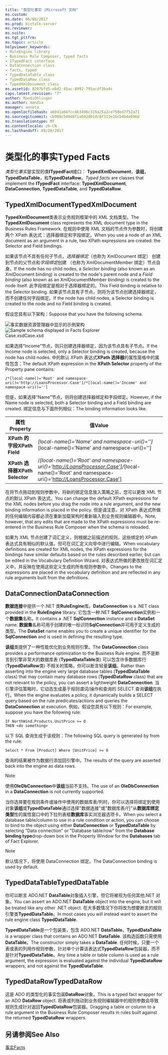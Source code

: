 ```yaml
---
title: "类型化事实 |Microsoft 文档"
ms.custom: 
ms.date: 06/08/2017
ms.prod: biztalk-server
ms.reviewer: 
ms.suite: 
ms.tgt_pltfrm: 
ms.topic: article
helpviewer_keywords:
- RuleEngine library
- Business Rule Composer, typed facts
- ITypedFact interface
- DataConnection class
- facts, typed
- TypedDataTable class
- TypedDataRow class
- TypedXmlDocument class
ms.assetid: 8207bfd5-ebd2-45ac-8992-795acdf3ba4c
caps.latest.revision: "7"
author: MandiOhlinger
ms.author: mandia
manager: anneta
ms.openlocfilehash: a6041a64fcc4b3496c319a25a2ce758ed7f52a71
ms.sourcegitcommit: cb908c540d8f1a692d01dc8f313e16cb4b4e696d
ms.translationtype: MT
ms.contentlocale: zh-CN
ms.lasthandoff: 09/20/2017
---
```

# <a name="typed-facts"></a><span data-ttu-id="64b0d-102">类型化的事实</span><span class="sxs-lookup"><span data-stu-id="64b0d-102">Typed Facts</span></span>
<span data-ttu-id="64b0d-103">*类型化事实*是实现的类**ITypedFact**接口： **TypedXmlDocument**，**该组**， **TypedDataTable**，和**TypedDataRow**。</span><span class="sxs-lookup"><span data-stu-id="64b0d-103">*Typed facts* are classes that implement the **ITypedFact** interface: **TypedXmlDocument**, **DataConnection**, **TypedDataTable**, and **TypedDataRow**.</span></span>  
  
## <a name="typedxmldocument"></a><span data-ttu-id="64b0d-104">TypedXmlDocument</span><span class="sxs-lookup"><span data-stu-id="64b0d-104">TypedXmlDocument</span></span>  
 <span data-ttu-id="64b0d-105">**TypedXmlDocument**类表示业务规则框架中的 XML 文档类型。</span><span class="sxs-lookup"><span data-stu-id="64b0d-105">The **TypedXmlDocument** class represents the XML document type in the Business Rules Framework.</span></span> <span data-ttu-id="64b0d-106">在规则中使用 XML 文档的节点作为参数时，将创建两个 XPath 表达式：选择器绑定和字段绑定。</span><span class="sxs-lookup"><span data-stu-id="64b0d-106">When you use a node of an XML document as an argument in a rule, two XPath expressions are created: the Selector and Field bindings.</span></span>  
  
 <span data-ttu-id="64b0d-107">如果该节点不具有任何子节点，*选择器绑定*（也称为 XmlDocument 绑定） 创建到节点的父节点和*字段绑定*创建 （也称为 XmlDocumentMember 绑定）节点自身。</span><span class="sxs-lookup"><span data-stu-id="64b0d-107">If the node has no child nodes, a *Selector binding* (also known as an XmlDocument binding) is created to the node's parent node and a *Field binding* (also known as an XmlDocumentMember binding) is created to the node itself.</span></span> <span data-ttu-id="64b0d-108">此字段绑定是相对于选择器绑定的。</span><span class="sxs-lookup"><span data-stu-id="64b0d-108">This Field binding is relative to the Selector binding.</span></span> <span data-ttu-id="64b0d-109">如果该节点具有子节点，则将为该节点创建选择器绑定，而不创建任何字段绑定。</span><span class="sxs-lookup"><span data-stu-id="64b0d-109">If the node has child nodes, a Selector binding is created to the node and no Field binding is created.</span></span>  
  
 <span data-ttu-id="64b0d-110">假设您具有以下架构：</span><span class="sxs-lookup"><span data-stu-id="64b0d-110">Suppose that you have the following schema.</span></span>  
  
 <span data-ttu-id="64b0d-111">![事实数据资源管理器中显示的示例架构](../core/media/xmldocumentbrowser.gif "xmldocumentbrowser")</span><span class="sxs-lookup"><span data-stu-id="64b0d-111">![Sample schema displayed in Facts Explorer](../core/media/xmldocumentbrowser.gif "xmldocumentbrowser")</span></span>  
<span data-ttu-id="64b0d-112">Case.xsd</span><span class="sxs-lookup"><span data-stu-id="64b0d-112">Case.xsd</span></span>  
  
 <span data-ttu-id="64b0d-113">如果选择“Income”节点，则只创建选择器绑定，因为该节点具有子节点。</span><span class="sxs-lookup"><span data-stu-id="64b0d-113">If the Income node is selected, only a Selector binding is created, because the node has child nodes.</span></span> <span data-ttu-id="64b0d-114">中的默认 XPath 表达式**XPath 选择器**的属性窗格中的属性包含：</span><span class="sxs-lookup"><span data-stu-id="64b0d-114">The default XPath expression in the **XPath Selector** property of the Property pane contains:</span></span>  
  
```  
/*[local-name()='Root' and namespace-uri()='http://LoansProcessor.Case']/*[local-name()='Income' and namespace-uri()='']  
```  
  
 <span data-ttu-id="64b0d-115">但是，如果选择“Name”节点，则将创建选择器绑定和字段绑定。</span><span class="sxs-lookup"><span data-stu-id="64b0d-115">However, if the Name node is selected, both a Selector binding and a Field binding are created.</span></span> <span data-ttu-id="64b0d-116">绑定信息与下面所列相似：</span><span class="sxs-lookup"><span data-stu-id="64b0d-116">The binding information looks like.</span></span>  
  
|<span data-ttu-id="64b0d-117">属性</span><span class="sxs-lookup"><span data-stu-id="64b0d-117">Property</span></span>|<span data-ttu-id="64b0d-118">值</span><span class="sxs-lookup"><span data-stu-id="64b0d-118">Value</span></span>|  
|--------------|-----------|  
|<span data-ttu-id="64b0d-119">**XPath 的字段**</span><span class="sxs-lookup"><span data-stu-id="64b0d-119">**XPath Field**</span></span>|<span data-ttu-id="64b0d-120">*[local-name()='Name' and namespace-uri()='']</span><span class="sxs-lookup"><span data-stu-id="64b0d-120">*[local-name()='Name' and namespace-uri()='']</span></span>|  
|<span data-ttu-id="64b0d-121">**XPath 选择器**</span><span class="sxs-lookup"><span data-stu-id="64b0d-121">**XPath Selector**</span></span>|<span data-ttu-id="64b0d-122">/*[local-name()='Root' and namespace-uri()='http://LoansProcessor.Case']</span><span class="sxs-lookup"><span data-stu-id="64b0d-122">/*[local-name()='Root' and namespace-uri()='http://LoansProcessor.Case']</span></span>|  
  
 <span data-ttu-id="64b0d-123">在将节点拖动到规则参数中，将新的绑定信息放入策略之前，您可以更改 XML 节点的默认 XPath 表达式。</span><span class="sxs-lookup"><span data-stu-id="64b0d-123">You can change the default XPath expressions for the XML nodes before you drag the node into a rule argument, and the new binding information is placed in the policy.</span></span> <span data-ttu-id="64b0d-124">但是请注意，对 XPath 表达式所做的任何编辑内容都必须在重新加载架构时重新输入到业务规则编辑器中。</span><span class="sxs-lookup"><span data-stu-id="64b0d-124">Note, however, that any edits that are made to the XPath expressions must be re-entered in the Business Rule Composer when the schema is reloaded.</span></span>  
  
 <span data-ttu-id="64b0d-125">如果为 XML 节点创建了词汇定义，则根据之前描述的规则，这些绑定的 XPath 表达式具有相似的默认值，但可在词汇定义向导中进行编辑。</span><span class="sxs-lookup"><span data-stu-id="64b0d-125">When vocabulary definitions are created for XML nodes, the XPath expressions for the bindings have similar defaults based on the rules described earlier, but can be edited in the Vocabulary Definition Wizard.</span></span> <span data-ttu-id="64b0d-126">对表达式所做的更改放在词汇定义中，并反映在使用这些定义生成的所有规则参数中。</span><span class="sxs-lookup"><span data-stu-id="64b0d-126">Changes to the expressions are placed in the vocabulary definition and are reflected in any rule arguments built from the definitions.</span></span>  
  
## <a name="dataconnection"></a><span data-ttu-id="64b0d-127">DataConnection</span><span class="sxs-lookup"><span data-stu-id="64b0d-127">DataConnection</span></span>  
 <span data-ttu-id="64b0d-128">**数据连接**中提供一个.NET 类**RuleEngine**库。</span><span class="sxs-lookup"><span data-stu-id="64b0d-128">**DataConnection** is a .NET class provided in the **RuleEngine** library.</span></span> <span data-ttu-id="64b0d-129">它包含一种.NET **SqlConnection**实例和一个**数据集**名称。</span><span class="sxs-lookup"><span data-stu-id="64b0d-129">It contains a .NET **SqlConnection** instance and a **DataSet** name.</span></span> <span data-ttu-id="64b0d-130">**数据集**名称可用于创建的唯一标识符**SqlConnection**并可用于定义生成的类型。</span><span class="sxs-lookup"><span data-stu-id="64b0d-130">The **DataSet** name enables you to create a unique identifier for the **SqlConnection** and is used in defining the resulting type.</span></span>  
  
 <span data-ttu-id="64b0d-131">**该组**类提供了一种性能优化到业务规则引擎。</span><span class="sxs-lookup"><span data-stu-id="64b0d-131">The **DataConnection** class provides a performance optimization to the Business Rule engine.</span></span> <span data-ttu-id="64b0d-132">而不是断言到引擎非常大的数据库表 (**TypedDataTable**类) 可以包含许多数据库行 (**TypedDataRow**类) 不相关的策略，你可以断言轻量**该组**。</span><span class="sxs-lookup"><span data-stu-id="64b0d-132">Rather than asserting into the engine very large database tables (**TypedDataTable** class) that may contain many database rows (**TypedDataRow** class) that are not relevant to the policy, you can assert a lightweight **DataConnection**.</span></span> <span data-ttu-id="64b0d-133">当引擎评估策略时，它动态生成基于规则谓词/操作和查询的 SELECT 查询**该组**在执行。</span><span class="sxs-lookup"><span data-stu-id="64b0d-133">When the engine evaluates a policy, it dynamically builds a SELECT query based on the rule predicates/actions and queries the **DataConnection** at execution.</span></span> <span data-ttu-id="64b0d-134">例如，假设您具有以下规则：</span><span class="sxs-lookup"><span data-stu-id="64b0d-134">For example, suppose you have the following rule:</span></span>  
  
```  
IF NorthWind.Products.UnitPrice >= 0   
THEN <do something>  
```  
  
 <span data-ttu-id="64b0d-135">以下 SQL 查询生成于该规则：</span><span class="sxs-lookup"><span data-stu-id="64b0d-135">The following SQL query is generated by from the rule:</span></span>  
  
```  
Select * From [Product] Where [UnitPrice] >= 0  
```  
  
 <span data-ttu-id="64b0d-136">查询的结果被作为数据行添加回引擎中。</span><span class="sxs-lookup"><span data-stu-id="64b0d-136">The results of the query are asserted back into the engine as data rows.</span></span>  
  
> [!NOTE]
>  <span data-ttu-id="64b0d-137">使用**OleDbConnection**中**该组**当前不支持。</span><span class="sxs-lookup"><span data-stu-id="64b0d-137">The use of an **OleDbConnection** in a **DataConnection** is not currently supported.</span></span>  
  
 <span data-ttu-id="64b0d-138">当你选择要在规则条件或操作中使用的数据库表/列时，你可以选择将绑定到使用对象**该组**或**TypedDataTable**通过选择"数据连接"或"数据库表/行"从**数据库绑定类型**性的属性窗口中的下拉列表框**数据库**事实浏览器选项卡。</span><span class="sxs-lookup"><span data-stu-id="64b0d-138">When you select a database table/column to use in a rule condition or action, you can choose to bind to the object using either **DataConnection** or **TypedDataTable** by selecting "Data connection" or "Database table/row" from the **Database binding type**drop-down box in the Property Window for the **Databases** tab of Fact Explorer.</span></span>  
  
> [!NOTE]
>  <span data-ttu-id="64b0d-139">默认情况下，将使用 DataConnection 绑定。</span><span class="sxs-lookup"><span data-stu-id="64b0d-139">The DataConnection binding is used by default.</span></span>  
  
## <a name="typeddatatable"></a><span data-ttu-id="64b0d-140">TypedDataTable</span><span class="sxs-lookup"><span data-stu-id="64b0d-140">TypedDataTable</span></span>  
 <span data-ttu-id="64b0d-141">你可以断言 ADO.NET **DataTable**对象插入引擎，但它将被视为任何其他.NET 对象。</span><span class="sxs-lookup"><span data-stu-id="64b0d-141">You can assert an ADO.NET **DataTable** object into the engine, but it will be treated like any other .NET object.</span></span> <span data-ttu-id="64b0d-142">在大多数情况下你将改为想要断言的规则引擎类**TypedDataTable**。</span><span class="sxs-lookup"><span data-stu-id="64b0d-142">In most cases you will instead want to assert the rule engine class **TypedDataTable**.</span></span>  
  
 <span data-ttu-id="64b0d-143">**TypedDataTable**是一个包装类，包含 ADO.NET **DataTable**。</span><span class="sxs-lookup"><span data-stu-id="64b0d-143">**TypedDataTable** is a wrapper class that contains an ADO.NET **DataTable**.</span></span> <span data-ttu-id="64b0d-144">该构造函数只需使用**DataTable**。</span><span class="sxs-lookup"><span data-stu-id="64b0d-144">The constructor simply takes a **DataTable**.</span></span> <span data-ttu-id="64b0d-145">任何时候，只要一个表或表的列用作规则参数，针对单个计算该表达式**TypedDataRow**包装器，而不是针对**TypedDataTable**。</span><span class="sxs-lookup"><span data-stu-id="64b0d-145">Any time a table or table column is used as a rule argument, the expression is evaluated against the individual **TypedDataRow** wrappers, and not against the **TypedDataTable**.</span></span>  
  
## <a name="typeddatarow"></a><span data-ttu-id="64b0d-146">TypedDataRow</span><span class="sxs-lookup"><span data-stu-id="64b0d-146">TypedDataRow</span></span>  
 <span data-ttu-id="64b0d-147">这是 ADO 的类型化的事实包装**DataRow**对象。</span><span class="sxs-lookup"><span data-stu-id="64b0d-147">This is a typed fact wrapper for an ADO **DataRow** object.</span></span> <span data-ttu-id="64b0d-148">将表或列拖动到业务规则编辑器中的规则参数会导致规则生成针对返回**TypedDataRow**包装器。</span><span class="sxs-lookup"><span data-stu-id="64b0d-148">Dragging a table or column to a rule argument in the Business Rule Composer results in rules built against the returned **TypedDataRow** wrappers.</span></span>  
  
## <a name="see-also"></a><span data-ttu-id="64b0d-149">另请参阅</span><span class="sxs-lookup"><span data-stu-id="64b0d-149">See Also</span></span>  
 [<span data-ttu-id="64b0d-150">事实</span><span class="sxs-lookup"><span data-stu-id="64b0d-150">Facts</span></span>](../core/facts.md)